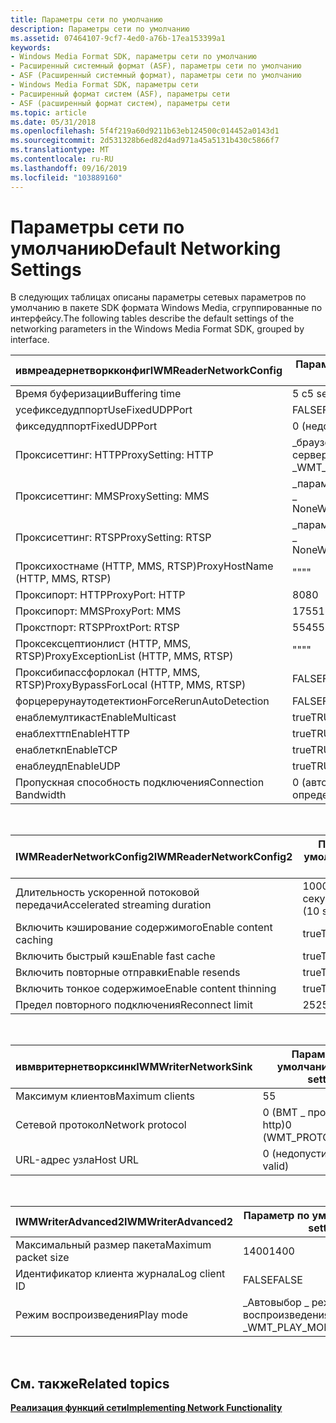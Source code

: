 ```yaml
---
title: Параметры сети по умолчанию
description: Параметры сети по умолчанию
ms.assetid: 07464107-9cf7-4ed0-a76b-17ea153399a1
keywords:
- Windows Media Format SDK, параметры сети по умолчанию
- Расширенный системный формат (ASF), параметры сети по умолчанию
- ASF (Расширенный системный формат), параметры сети по умолчанию
- Windows Media Format SDK, параметры сети
- Расширенный формат систем (ASF), параметры сети
- ASF (расширенный формат систем), параметры сети
ms.topic: article
ms.date: 05/31/2018
ms.openlocfilehash: 5f4f219a60d9211b63eb124500c014452a0143d1
ms.sourcegitcommit: 2d531328b6ed82d4ad971a45a5131b430c5866f7
ms.translationtype: MT
ms.contentlocale: ru-RU
ms.lasthandoff: 09/16/2019
ms.locfileid: "103889160"
---
```

# <a name="default-networking-settings"></a><span data-ttu-id="b7376-109">Параметры сети по умолчанию</span><span class="sxs-lookup"><span data-stu-id="b7376-109">Default Networking Settings</span></span>

<span data-ttu-id="b7376-110">В следующих таблицах описаны параметры сетевых параметров по умолчанию в пакете SDK формата Windows Media, сгруппированные по интерфейсу.</span><span class="sxs-lookup"><span data-stu-id="b7376-110">The following tables describe the default settings of the networking parameters in the Windows Media Format SDK, grouped by interface.</span></span>



| <span data-ttu-id="b7376-111">ивмреадернетворкконфиг</span><span class="sxs-lookup"><span data-stu-id="b7376-111">IWMReaderNetworkConfig</span></span>                | <span data-ttu-id="b7376-112">Параметр по умолчанию</span><span class="sxs-lookup"><span data-stu-id="b7376-112">Default setting</span></span>              |
|---------------------------------------|------------------------------|
| <span data-ttu-id="b7376-113">Время буферизации</span><span class="sxs-lookup"><span data-stu-id="b7376-113">Buffering time</span></span>                        | <span data-ttu-id="b7376-114">5 с</span><span class="sxs-lookup"><span data-stu-id="b7376-114">5 seconds</span></span>                    |
| <span data-ttu-id="b7376-115">усефикседудппорт</span><span class="sxs-lookup"><span data-stu-id="b7376-115">UseFixedUDPPort</span></span>                       | <span data-ttu-id="b7376-116">FALSE</span><span class="sxs-lookup"><span data-stu-id="b7376-116">FALSE</span></span>                        |
| <span data-ttu-id="b7376-117">фикседудппорт</span><span class="sxs-lookup"><span data-stu-id="b7376-117">FixedUDPPort</span></span>                          | <span data-ttu-id="b7376-118">0 (недопустимо)</span><span class="sxs-lookup"><span data-stu-id="b7376-118">0 (not valid)</span></span>                |
| <span data-ttu-id="b7376-119">Проксисеттинг: HTTP</span><span class="sxs-lookup"><span data-stu-id="b7376-119">ProxySetting: HTTP</span></span>                    | <span data-ttu-id="b7376-120">\_браузер параметров прокси-сервера ВМТ \_ \_</span><span class="sxs-lookup"><span data-stu-id="b7376-120">WMT\_PROXY\_SETTING\_BROWSER</span></span> |
| <span data-ttu-id="b7376-121">Проксисеттинг: MMS</span><span class="sxs-lookup"><span data-stu-id="b7376-121">ProxySetting: MMS</span></span>                     | <span data-ttu-id="b7376-122">\_параметр прокси-сервера ВМТ \_ \_ None</span><span class="sxs-lookup"><span data-stu-id="b7376-122">WMT\_PROXY\_SETTING\_NONE</span></span>    |
| <span data-ttu-id="b7376-123">Проксисеттинг: RTSP</span><span class="sxs-lookup"><span data-stu-id="b7376-123">ProxySetting: RTSP</span></span>                    | <span data-ttu-id="b7376-124">\_параметр прокси-сервера ВМТ \_ \_ None</span><span class="sxs-lookup"><span data-stu-id="b7376-124">WMT\_PROXY\_SETTING\_NONE</span></span>    |
| <span data-ttu-id="b7376-125">Проксихостнаме (HTTP, MMS, RTSP)</span><span class="sxs-lookup"><span data-stu-id="b7376-125">ProxyHostName (HTTP, MMS, RTSP)</span></span>       | <span data-ttu-id="b7376-126">""</span><span class="sxs-lookup"><span data-stu-id="b7376-126">""</span></span>                           |
| <span data-ttu-id="b7376-127">Проксипорт: HTTP</span><span class="sxs-lookup"><span data-stu-id="b7376-127">ProxyPort: HTTP</span></span>                       | <span data-ttu-id="b7376-128">80</span><span class="sxs-lookup"><span data-stu-id="b7376-128">80</span></span>                           |
| <span data-ttu-id="b7376-129">Проксипорт: MMS</span><span class="sxs-lookup"><span data-stu-id="b7376-129">ProxyPort: MMS</span></span>                        | <span data-ttu-id="b7376-130">1755</span><span class="sxs-lookup"><span data-stu-id="b7376-130">1755</span></span>                         |
| <span data-ttu-id="b7376-131">Прокстпорт: RTSP</span><span class="sxs-lookup"><span data-stu-id="b7376-131">ProxtPort: RTSP</span></span>                       | <span data-ttu-id="b7376-132">554</span><span class="sxs-lookup"><span data-stu-id="b7376-132">554</span></span>                          |
| <span data-ttu-id="b7376-133">Проксексцептионлист (HTTP, MMS, RTSP)</span><span class="sxs-lookup"><span data-stu-id="b7376-133">ProxyExceptionList (HTTP, MMS, RTSP)</span></span>  | <span data-ttu-id="b7376-134">""</span><span class="sxs-lookup"><span data-stu-id="b7376-134">""</span></span>                           |
| <span data-ttu-id="b7376-135">Проксибипассфорлокал (HTTP, MMS, RTSP)</span><span class="sxs-lookup"><span data-stu-id="b7376-135">ProxyBypassForLocal (HTTP, MMS, RTSP)</span></span> | <span data-ttu-id="b7376-136">FALSE</span><span class="sxs-lookup"><span data-stu-id="b7376-136">FALSE</span></span>                        |
| <span data-ttu-id="b7376-137">форцерерунаутодетектион</span><span class="sxs-lookup"><span data-stu-id="b7376-137">ForceRerunAutoDetection</span></span>               | <span data-ttu-id="b7376-138">FALSE</span><span class="sxs-lookup"><span data-stu-id="b7376-138">FALSE</span></span>                        |
| <span data-ttu-id="b7376-139">енаблемултикаст</span><span class="sxs-lookup"><span data-stu-id="b7376-139">EnableMulticast</span></span>                       | <span data-ttu-id="b7376-140">true</span><span class="sxs-lookup"><span data-stu-id="b7376-140">TRUE</span></span>                         |
| <span data-ttu-id="b7376-141">енаблехттп</span><span class="sxs-lookup"><span data-stu-id="b7376-141">EnableHTTP</span></span>                            | <span data-ttu-id="b7376-142">true</span><span class="sxs-lookup"><span data-stu-id="b7376-142">TRUE</span></span>                         |
| <span data-ttu-id="b7376-143">енаблеткп</span><span class="sxs-lookup"><span data-stu-id="b7376-143">EnableTCP</span></span>                             | <span data-ttu-id="b7376-144">true</span><span class="sxs-lookup"><span data-stu-id="b7376-144">TRUE</span></span>                         |
| <span data-ttu-id="b7376-145">енаблеудп</span><span class="sxs-lookup"><span data-stu-id="b7376-145">EnableUDP</span></span>                             | <span data-ttu-id="b7376-146">true</span><span class="sxs-lookup"><span data-stu-id="b7376-146">TRUE</span></span>                         |
| <span data-ttu-id="b7376-147">Пропускная способность подключения</span><span class="sxs-lookup"><span data-stu-id="b7376-147">Connection Bandwidth</span></span>                  | <span data-ttu-id="b7376-148">0 (автоматическое определение)</span><span class="sxs-lookup"><span data-stu-id="b7376-148">0 (auto-detect)</span></span>              |



 



| <span data-ttu-id="b7376-149">IWMReaderNetworkConfig2</span><span class="sxs-lookup"><span data-stu-id="b7376-149">IWMReaderNetworkConfig2</span></span>        | <span data-ttu-id="b7376-150">Параметр по умолчанию</span><span class="sxs-lookup"><span data-stu-id="b7376-150">Default setting</span></span>        |
|--------------------------------|------------------------|
| <span data-ttu-id="b7376-151">Длительность ускоренной потоковой передачи</span><span class="sxs-lookup"><span data-stu-id="b7376-151">Accelerated streaming duration</span></span> | <span data-ttu-id="b7376-152">100000000 (10 секунд)</span><span class="sxs-lookup"><span data-stu-id="b7376-152">100000000 (10 seconds)</span></span> |
| <span data-ttu-id="b7376-153">Включить кэширование содержимого</span><span class="sxs-lookup"><span data-stu-id="b7376-153">Enable content caching</span></span>         | <span data-ttu-id="b7376-154">true</span><span class="sxs-lookup"><span data-stu-id="b7376-154">TRUE</span></span>                   |
| <span data-ttu-id="b7376-155">Включить быстрый кэш</span><span class="sxs-lookup"><span data-stu-id="b7376-155">Enable fast cache</span></span>              | <span data-ttu-id="b7376-156">true</span><span class="sxs-lookup"><span data-stu-id="b7376-156">TRUE</span></span>                   |
| <span data-ttu-id="b7376-157">Включить повторные отправки</span><span class="sxs-lookup"><span data-stu-id="b7376-157">Enable resends</span></span>                 | <span data-ttu-id="b7376-158">true</span><span class="sxs-lookup"><span data-stu-id="b7376-158">TRUE</span></span>                   |
| <span data-ttu-id="b7376-159">Включить тонкое содержимое</span><span class="sxs-lookup"><span data-stu-id="b7376-159">Enable content thinning</span></span>        | <span data-ttu-id="b7376-160">true</span><span class="sxs-lookup"><span data-stu-id="b7376-160">TRUE</span></span>                   |
| <span data-ttu-id="b7376-161">Предел повторного подключения</span><span class="sxs-lookup"><span data-stu-id="b7376-161">Reconnect limit</span></span>                | <span data-ttu-id="b7376-162">25</span><span class="sxs-lookup"><span data-stu-id="b7376-162">25</span></span>                     |



 



| <span data-ttu-id="b7376-163">ивмвритернетворксинк</span><span class="sxs-lookup"><span data-stu-id="b7376-163">IWMWriterNetworkSink</span></span> | <span data-ttu-id="b7376-164">Параметр по умолчанию</span><span class="sxs-lookup"><span data-stu-id="b7376-164">Default setting</span></span>         |
|----------------------|-------------------------|
| <span data-ttu-id="b7376-165">Максимум клиентов</span><span class="sxs-lookup"><span data-stu-id="b7376-165">Maximum clients</span></span>      | <span data-ttu-id="b7376-166">5</span><span class="sxs-lookup"><span data-stu-id="b7376-166">5</span></span>                       |
| <span data-ttu-id="b7376-167">Сетевой протокол</span><span class="sxs-lookup"><span data-stu-id="b7376-167">Network protocol</span></span>     | <span data-ttu-id="b7376-168">0 (ВМТ \_ протокол \_ http)</span><span class="sxs-lookup"><span data-stu-id="b7376-168">0 (WMT\_PROTOCOL\_HTTP)</span></span> |
| <span data-ttu-id="b7376-169">URL-адрес узла</span><span class="sxs-lookup"><span data-stu-id="b7376-169">Host URL</span></span>             | <span data-ttu-id="b7376-170">0 (недопустимо)</span><span class="sxs-lookup"><span data-stu-id="b7376-170">0 (not valid)</span></span>           |



 



| <span data-ttu-id="b7376-171">IWMWriterAdvanced2</span><span class="sxs-lookup"><span data-stu-id="b7376-171">IWMWriterAdvanced2</span></span>  | <span data-ttu-id="b7376-172">Параметр по умолчанию</span><span class="sxs-lookup"><span data-stu-id="b7376-172">Default setting</span></span>             |
|---------------------|-----------------------------|
| <span data-ttu-id="b7376-173">Максимальный размер пакета</span><span class="sxs-lookup"><span data-stu-id="b7376-173">Maximum packet size</span></span> | <span data-ttu-id="b7376-174">1400</span><span class="sxs-lookup"><span data-stu-id="b7376-174">1400</span></span>                        |
| <span data-ttu-id="b7376-175">Идентификатор клиента журнала</span><span class="sxs-lookup"><span data-stu-id="b7376-175">Log client ID</span></span>       | <span data-ttu-id="b7376-176">FALSE</span><span class="sxs-lookup"><span data-stu-id="b7376-176">FALSE</span></span>                       |
| <span data-ttu-id="b7376-177">Режим воспроизведения</span><span class="sxs-lookup"><span data-stu-id="b7376-177">Play mode</span></span>           | <span data-ttu-id="b7376-178">\_Автовыбор \_ режима воспроизведения ВМТ \_</span><span class="sxs-lookup"><span data-stu-id="b7376-178">WMT\_PLAY\_MODE\_AUTOSELECT</span></span> |



 

## <a name="related-topics"></a><span data-ttu-id="b7376-179">См. также</span><span class="sxs-lookup"><span data-stu-id="b7376-179">Related topics</span></span>

<dl> <dt>

[<span data-ttu-id="b7376-180">**Реализация функций сети**</span><span class="sxs-lookup"><span data-stu-id="b7376-180">**Implementing Network Functionality**</span></span>](implementing-network-functionality.md)
</dt> </dl>

 

 




